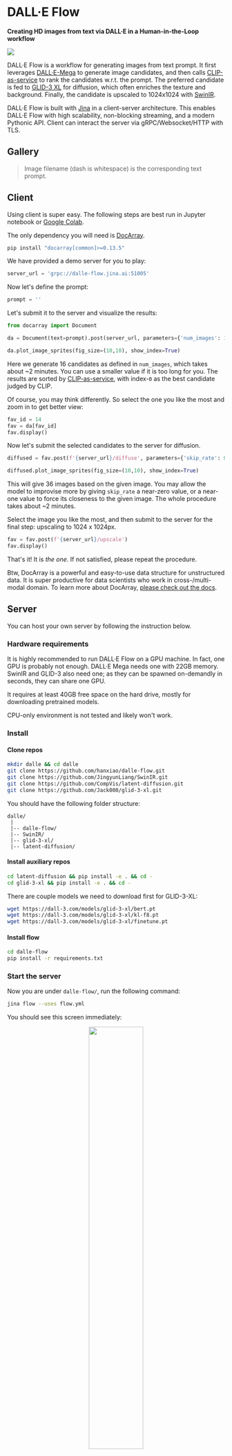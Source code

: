 # DALL·E Flow 

**Creating HD images from text via DALL·E in a Human-in-the-Loop workflow**

<a href="https://slack.jina.ai"><img src="https://img.shields.io/badge/Slack-2.8k-blueviolet?logo=slack&amp;logoColor=white&style=flat-square"></a>



DALL·E Flow is a workflow for generating images from text prompt. It first leverages [DALL·E-Mega](https://github.com/borisdayma/dalle-mini) to generate image candidates, and then calls [CLIP-as-service](https://github.com/jina-ai/clip-as-service) to rank the candidates w.r.t. the prompt. The preferred candidate is fed to [GLID-3 XL](https://github.com/Jack000/glid-3-xl) for diffusion, which often enriches the texture and background. Finally, the candidate is upscaled to 1024x1024 with [SwinIR](https://github.com/JingyunLiang/SwinIR).

DALL·E Flow is built with [Jina]() in a client-server architecture. This enables DALL·E Flow with high scalability,  non-blocking streaming, and a modern Pythonic API. Client can interact the server via gRPC/Websocket/HTTP with TLS.

## Gallery

> Image filename (dash is whitespace) is the corresponding text prompt.

## Client

Using client is super easy. The following steps are best run in Jupyter notebook or [Google Colab]().  

The only dependency you will need is [DocArray](https://github.com/jina-ai/docarray).

```bash
pip install "docarray[common]>=0.13.5"
```

We have provided a demo server for you to play:

```python
server_url = 'grpc://dalle-flow.jina.ai:51005'
```

Now let's define the prompt:

```python
prompt = ''
```

Let's submit it to the server and visualize the results:

```python
from docarray import Document

da = Document(text=prompt).post(server_url, parameters={'num_images': 16}).matches

da.plot_image_sprites(fig_size=(10,10), show_index=True)
```

Here we generate 16 candidates as defined in `num_images`, which takes about ~2 minutes. You can use a smaller value if it is too long for you. The results are sorted by [CLIP-as-service](https://github.com/jina-ai/clip-as-service), with index-`0` as the best candidate judged by CLIP. 

Of course, you may think differently. So select the one you like the most and zoom in to get better view:

```python
fav_id = 14
fav = da[fav_id]
fav.display()
```

Now let's submit the selected candidates to the server for diffusion.

```python
diffused = fav.post(f'{server_url}/diffuse', parameters={'skip_rate': 0.5}).matches

diffused.plot_image_sprites(fig_size=(10,10), show_index=True)
```

This will give 36 images based on the given image. You may allow the model to improvise more by giving `skip_rate` a near-zero value, or a near-one value to force its closeness to the given image. The whole procedure takes about ~2 minutes.

Select the image you like the most, and then submit to the server for the final step: upscaling to 1024 x 1024px.

```python
fav = fav.post(f'{server_url}/upscale')
fav.display()
```

That's it! It is _the one_. If not satisfied, please repeat the procedure.

Btw, DocArray is a powerful and easy-to-use data structure for unstructured data. It is super productive for data scientists who work in cross-/multi-modal domain. To learn more about DocArray, [please check out the docs](https://docs.jina.ai).

## Server

You can host your own server by following the instruction below.

### Hardware requirements

It is highly recommended to run DALL·E Flow on a GPU machine. In fact, one GPU is probably not enough. DALL·E Mega needs one with 22GB memory. SwinIR and GLID-3 also need one; as they can be spawned on-demandly in seconds, they can share one GPU.

It requires at least 40GB free space on the hard drive, mostly for downloading pretrained models.

CPU-only environment is not tested and likely won't work.


### Install

#### Clone repos

```bash
mkdir dalle && cd dalle
git clone https://github.com/hanxiao/dalle-flow.git
git clone https://github.com/JingyunLiang/SwinIR.git
git clone https://github.com/CompVis/latent-diffusion.git
git clone https://github.com/Jack000/glid-3-xl.git
```

You should have the following folder structure:

```text
dalle/
 |
 |-- dalle-flow/
 |-- SwinIR/
 |-- glid-3-xl/
 |-- latent-diffusion/
```

#### Install auxiliary repos

```bash
cd latent-diffusion && pip install -e . && cd -
cd glid-3-xl && pip install -e . && cd -
```

There are couple models we need to download first for GLID-3-XL:

```bash
wget https://dall-3.com/models/glid-3-xl/bert.pt
wget https://dall-3.com/models/glid-3-xl/kl-f8.pt
wget https://dall-3.com/models/glid-3-xl/finetune.pt
```

#### Install flow

```bash
cd dalle-flow
pip install -r requirements.txt
```

### Start the server

Now you are under `dalle-flow/`, run the following command: 

```bash
jina flow --uses flow.yml
```

You should see this screen immediately:

<p align="center">
<img src="https://github.com/hanxiao/dalle/blob/main/.github/server-onstart.png?raw=true" width="50%">
</p>

On the first start it will take ~8 minutes for downloading the DALL·E mega model and other necessary models.

<p align="center">
<img src="https://github.com/hanxiao/dalle/blob/main/.github/server-wait.png?raw=true" width="50%">
</p>


When everything is ready, you will see:

<p align="center">
<img src="https://github.com/hanxiao/dalle/blob/main/.github/server-success.png?raw=true" width="50%">
</p>


Congrats, now you should be able to [run the client](./client.ipynb).

The second run should only take ~1 minute to reach the address panel.

<!-- start support-pitch -->
## Support

- Join our [Slack community](https://slack.jina.ai) and chat with other community members about ideas.
- Join our [Engineering All Hands](https://youtube.com/playlist?list=PL3UBBWOUVhFYRUa_gpYYKBqEAkO4sxmne) meet-up to discuss your use case and learn Jina's new features.
    - **When?** The second Tuesday of every month
    - **Where?**
      Zoom ([see our public events calendar](https://calendar.google.com/calendar/embed?src=c_1t5ogfp2d45v8fit981j08mcm4%40group.calendar.google.com&ctz=Europe%2FBerlin)/[.ical](https://calendar.google.com/calendar/ical/c_1t5ogfp2d45v8fit981j08mcm4%40group.calendar.google.com/public/basic.ics))
      and [live stream on YouTube](https://youtube.com/c/jina-ai)
- Subscribe to the latest video tutorials on our [YouTube channel](https://youtube.com/c/jina-ai)

## Join Us

DALL·E Flow is backed by [Jina AI](https://jina.ai) and licensed under [Apache-2.0](./LICENSE). [We are actively hiring](https://jobs.jina.ai) AI engineers, solution engineers to build the next neural search ecosystem in open-source.

<!-- end support-pitch -->